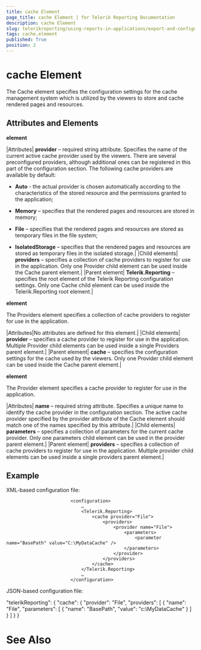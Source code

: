 ```yaml
---
title: cache Element
page_title: cache Element | for Telerik Reporting Documentation
description: cache Element
slug: telerikreporting/using-reports-in-applications/export-and-configure/configure-the-report-engine/cache-element
tags: cache,element
published: True
position: 2
---
```


# cache Element



The Cache element specifies the configuration settings for the cache management system which is utilized by
        the viewers to store and cache rendered pages and resources.
      

## Attributes and Elements

__<cache> element__



|Attributes| __provider__ – required string attribute. Specifies the name of the current active cache provider used by the viewers. There are
              several preconfigured providers, although additional ones can be registered in this part of the configuration section. The following
              cache providers are available by default:

*  __Auto__ - the actual provider is chosen automatically according to the characteristics of the stored resource and the
                  permissions granted to the application;

*  __Memory__ – specifies that the rendered pages and resources are stored in memory;

*  __File__ – specifies that the rendered pages and resources are stored as temporary files in the file system;

*  __IsolatedStorage__ – specifies that the rendered pages and resources are stored as temporary files in the isolated storage.|
|Child elements| __providers__ – specifies a collection of cache providers to register for use in the application. Only one Provider child
              element can be used inside the Cache parent element.|
|Parent element| __Telerik.Reporting__ – specifies the root element of the Telerik Reporting configuration settings. Only one Cache child element can be used inside
              the Telerik.Reporting root element.|

__<Providers> element__

The Providers element specifies a collection of cache providers to register for use in the application.



|Attributes|No attributes are defined for this element.|
|Child elements| __provider__ – specifies a cache provider to register for use in the application. Multiple Provider child elements can be used inside a single Providers parent element.|
|Parent element| __cache__ – specifies the configuration settings for the cache used by the viewers. Only one Provider child element can be used inside the Cache parent element.|

__<provider> element__

The Provider element specifies a cache provider to register for use in the application.



|Attributes| __name__ – required string attribute. Specifies a unique name to identify the cache provider in
              the configuration section. The active cache provider specified by the provider attribute of the Cache element should
              match one of the names specified by this attribute.|
|Child elements| __parameters__ – specifies a collection of parameters for the current cache provider. Only one parameters child element can be
              used in the provider parent element.|
|Parent element| __providers__ – specifies a collection of cache providers to register for use in the application. Multiple provider child
              elements can be used inside a single providers parent element.|

## Example

XML-based configuration file:

	
							<configuration>
								…
								<Telerik.Reporting>
									<cache provider="File">
									    <providers>
									        <provider name="File">
									            <parameters>
									                <parameter name="BasePath" value="C:\MyDataCache" />
									            </parameters>
									        </provider>
									    </providers>
									</cache>
								</Telerik.Reporting>
								…
							</configuration> 
							



JSON-based configuration file:

	
  "telerikReporting": {
    "cache": {
      "provider": "File",
      "providers": [
        {
          "name": "File",
          "parameters": [
            {
              "name": "BasePath",
              "value": "c:\\MyDataCache"
            }
          ]
        }
      ]
    }
  }
							



# See Also

